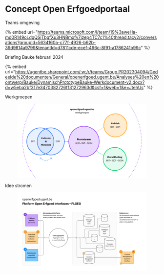 # Concept Open Erfgoedportaal

Teams omgeving

{% embed url="https://teams.microsoft.com/l/team/19%3aweHa-md0R149oLdgQSjTbgfXu3HNBmxfv7izep4TC7c1%40thread.tacv2/conversations?groupId=5634160a-c77f-4926-b62b-39d9814a9799&tenantId=d7811cde-ecef-496c-8f91-a1786241b99c" %}

Briefing Bauke februari 2024

{% embed url="https://ugentbe.sharepoint.com/:w:/r/teams/Group.PR202304094/Gedeelde%20documenten/General/openerfgoed.ugent.be/Analyses%20en%20ontwerp/Bauke/DynamischPrototypeBauke-Werkdocument-v2.docx?d=w5eba2bf317e3470382726f131272963d&csf=1&web=1&e=JtehUs" %}

Werkgroepen

<figure><img src="../.gitbook/assets/PLOEG-werkgroepen.png" alt=""><figcaption></figcaption></figure>

Idee stromen

<figure><img src="../.gitbook/assets/PLOEG-interfaces.png" alt=""><figcaption></figcaption></figure>
